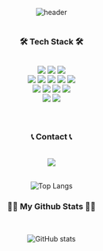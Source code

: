 <div align="center">

![header](https://capsule-render.vercel.app/api?type=venom&color=auto&height=250&section=header&text=Serim's%20GitHub👋&fontSize=70&animation=fadeIn)
<br/>
<br/>
<h3>🛠 Tech Stack 🛠</h3><br/>
<img src="https://img.shields.io/badge/html5-E34F26?style=for-the-badge&logo=html5&logoColor=white">
<img src="https://img.shields.io/badge/CSS3-1572B6?style=for-the-badge&logo=CSS3&logoColor=white">
<img src="https://img.shields.io/badge/javascript-F7DF1E?style=for-the-badge&logo=javascript&logoColor=white"><br/>
<img src="https://img.shields.io/badge/jquery-0769AD?style=for-the-badge&logo=jquery&logoColor=white">
<img src="https://img.shields.io/badge/react-61DAFB?style=for-the-badge&logo=react&logoColor=white">
<img src="https://img.shields.io/badge/styledcomponents-DB7093?style=for-the-badge&logo=styledcomponents&logoColor=white">
<img src="https://img.shields.io/badge/fontawesome-538DD7?style=for-the-badge&logo=fontawesome&logoColor=white">
<img src="https://img.shields.io/badge/npm-CB3837?style=for-the-badge&logo=npm&logoColor=white"><br/>
<img src="https://img.shields.io/badge/figma-F24E1E?style=for-the-badge&logo=figma&logoColor=white">
<img src="https://img.shields.io/badge/adobexd-FF61F6?style=for-the-badge&logo=adobexd&logoColor=white">
<img src="https://img.shields.io/badge/adobephotoshop-31A8FF?style=for-the-badge&logo=adobephotoshop&logoColor=white">
<img src="https://img.shields.io/badge/adobeillustrator-FF9A00?style=for-the-badge&logo=adobeillustrator&logoColor=white"><br/>
<img src="https://img.shields.io/badge/git-F05032?style=for-the-badge&logo=git&logoColor=white">
<img src="https://img.shields.io/badge/github-181717?style=for-the-badge&logo=github&logoColor=white">
<br/>
<br/>
<br/>
<h3 align="center">📞 Contact 📞</h3><br/>
<a href="mailto:s9878133600@gmail.com"><img src="https://img.shields.io/badge/Gmail-d14836?style=flat-square&logo=Gmail&logoColor=white&link=s9878133600@gmail.com"/></a>
<br/><br/>

![Top Langs](https://github-readme-stats.vercel.app/api/top-langs/?username=ss133600&layout=compact)<br/>
<h3 align="center">👩‍💻 My Github Stats 👩‍💻</h3><br/>


![GitHub stats](https://github-readme-stats.vercel.app/api?username=ss133600&count_private=true&show_icons=true&theme=solarized-light)




</div>
